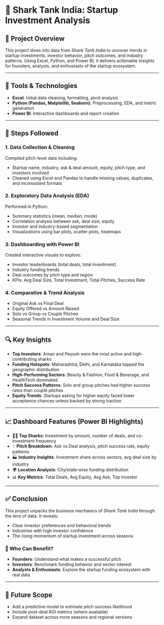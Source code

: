 # 🦈 Shark Tank India: Startup Investment Analysis

## 📌 Project Overview

This project dives into data from *Shark Tank India* to uncover trends in startup investments, investor behavior, pitch outcomes, and industry patterns. Using Excel, Python, and Power BI, it delivers actionable insights for founders, analysts, and enthusiasts of the startup ecosystem.

---

## 🧰 Tools & Technologies

- **Excel**: Initial data cleaning, formatting, pivot analysis  
- **Python (Pandas, Matplotlib, Seaborn)**: Preprocessing, EDA, and metric generation  
- **Power BI**: Interactive dashboards and report creation  

---

## 🔧 Steps Followed

### 1. Data Collection & Cleaning

Compiled pitch-level data including:

- Startup name, industry, ask & deal amount, equity, pitch type, and investors involved  
- Cleaned using Excel and Pandas to handle missing values, duplicates, and inconsistent formats

### 2. Exploratory Data Analysis (EDA)

Performed in Python:

- Summary statistics (mean, median, mode)  
- Correlation analysis between ask, deal size, equity  
- Investor and industry-based segmentation  
- Visualizations using bar plots, scatter plots, heatmaps  

### 3. Dashboarding with Power BI

Created interactive visuals to explore:

- Investor leaderboards (total deals, total investment)  
- Industry funding trends  
- Deal outcomes by pitch type and region  
- KPIs: Avg Deal Size, Total Investment, Total Pitches, Success Rate  

### 4. Comparative & Trend Analysis

- Original Ask vs Final Deal  
- Equity Offered vs Amount Raised  
- Solo vs Group vs Couple Pitches  
- Seasonal Trends in Investment Volume and Deal Size  

---

## 🔍 Key Insights

- **Top Investors**: Aman and Peyush were the most active and high-contributing sharks  
- **Funding Hotspots**: Maharashtra, Delhi, and Karnataka topped the geographic distribution  
- **High-Performing Sectors**: Beauty & Fashion, Food & Beverage, and HealthTech dominated  
- **Pitch Success Patterns**: Solo and group pitches had higher success rates than couple pitches  
- **Equity Trends**: Startups asking for higher equity faced lower acceptance chances unless backed by strong traction  

---

## 📈 Dashboard Features (Power BI Highlights)

- 🧑‍💼 **Top Sharks**: Investment by amount, number of deals, and co-investment frequency  
- 💡 **Pitch Breakdown**: Ask vs Deal analysis, pitch success rate, equity patterns  
- 🏭 **Industry Insights**: Investment share across sectors, avg deal size by industry  
- 🌍 **Location Analysis**: City/state-wise funding distribution  
- 📊 **Key Metrics**: Total Deals, Avg Equity, Avg Ask, Top Investor  

---

## ✅ Conclusion

This project unpacks the business mechanics of *Shark Tank India* through the lens of data. It reveals:

- Clear investor preferences and behavioral trends  
- Industries with high investor confidence  
- The rising momentum of startup investment across seasons  

### 🎯 Who Can Benefit?

- **Founders**: Understand what makes a successful pitch  
- **Investors**: Benchmark funding behavior and sector interest  
- **Analysts & Enthusiasts**: Explore the startup funding ecosystem with real data  

---

## 🚀 Future Scope

- Add a predictive model to estimate pitch success likelihood  
- Include post-deal ROI metrics (where available)  
- Expand dataset across more seasons and regional versions  
